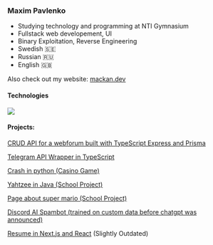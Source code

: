 ### Maxim Pavlenko
- Studying technology and programming at NTI Gymnasium
- Fullstack web developement, UI
- Binary Exploitation, Reverse Engineering
- Swedish 🇸🇪
- Russian 🇷🇺
- English 🇬🇧

Also check out my website: [mackan.dev](https://mackan.dev)

#### Technologies

<img src="https://skillicons.dev/icons?i=git,github,photoshop,js,ts,html,css,tailwind,react,py,java" />

#### Projects:

[CRUD API for a webforum built with TypeScript Express and Prisma](https://github.com/enriktigasna/QuickForum)

[Telegram API Wrapper in TypeScript](https://github.com/enriktigasna/telegram-api)

[Crash in python \(Casino Game\)](https://github.com/enriktigasna/telegram-api)

[Yahtzee in Java (School Project)](https://github.com/enriktigasna/Yahtzee)

[Page about super mario (School Project)](https://github.com/enriktigasna/Mario-Site)

[Discord AI Spambot (trained on custom data before chatgpt was announced)](https://github.com/enriktigasna/ai-selfbot-discord)



[Resume in Next.js and React](https://pavlenko-maxim.vercel.app) \(Slightly Outdated\)
